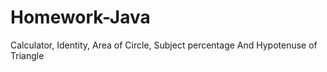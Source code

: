 # Homework-Java
Calculator, Identity, Area of Circle, Subject percentage And Hypotenuse of Triangle

